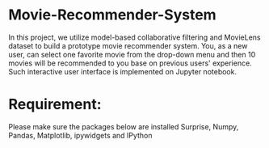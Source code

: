 # Movie-Recommender-System
In this project, we utilize model-based collaborative filtering and MovieLens dataset to build a prototype movie recommender system. You, as a new user, can select one favorite movie from the drop-down menu and then 10 movies will be recommended to you base on previous users' experience. Such interactive user interface is implemented on Jupyter notebook.

# Requirement:
Please make sure the packages below are installed
Surprise,
Numpy, Pandas,
Matplotlib,
ipywidgets and IPython


